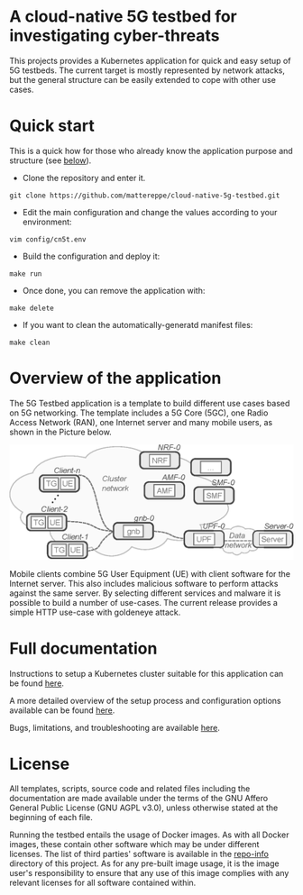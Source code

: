 # A cloud-native 5G testbed for investigating cyber-threats

This projects provides a Kubernetes application for quick and easy setup of 5G testbeds. The current target is mostly represented by network attacks, but the general structure can be easily extended to cope with other use cases.


# Quick start

This is a quick how for those who already know the application purpose and structure (see [below](https://github.com/mattereppe/cloud-native-5g-testbed#overview-of-the-application)).

- Clone the repository and enter it.
```
git clone https://github.com/mattereppe/cloud-native-5g-testbed.git
```

- Edit the main configuration and change the values according to your environment:
```
vim config/cn5t.env
```
- Build the configuration and deploy it:
```
make run
```
- Once done, you can remove the application with:
```
make delete
```
- If you want to clean the automatically-generatd manifest files:
```
make clean
```

# Overview of the application

The 5G Testbed application is a template to build different use cases based on 5G networking. The template includes a 5G Core (5GC), one Radio Access Network (RAN), one Internet server and many mobile users, as shown in the Picture below.

<picture>
  <img alt="Generic structure of the 5G Testbed application. " src="docs/images/cn5gt.eps">
</picture>

Mobile clients combine 5G User Equipment (UE) with client software for the Internet server. This also includes malicious software to perform attacks against the same server. By selecting different services and malware it is possible to build a number of use-cases. The current release provides a simple HTTP use-case with goldeneye attack.


# Full documentation

Instructions to setup a Kubernetes cluster suitable for this application can be found [here](docs/kubernetes-setup.md).

A more detailed overview of the setup process and configuration options available can be found [here](docs/install.md).

Bugs, limitations, and troubleshooting are available [here](docs/bugs.md).


# License

All templates, scripts, source code and related files including the documentation are  made available under the terms of the GNU Affero General Public License (GNU AGPL v3.0), unless otherwise stated at the beginning of each file.

Running the testbed entails the usage of Docker images. As with all Docker images, these contain other software which may be under different licenses. The list of third parties' software is available in the [repo-info](repo-info/) directory of this project.
As for any pre-built image usage, it is the image user's responsibility to ensure that any use of this image complies with any relevant licenses for all software contained within.



